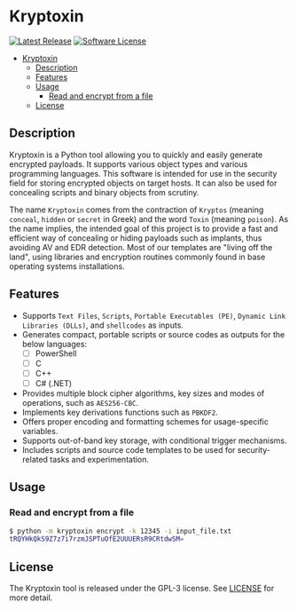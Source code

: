 # Kryptoxin

[![Latest Release](https://img.shields.io/github/release/e3prom/Kryptoxin.svg?style=for-the-badge)](https://github.com/e3prom/Kryptoxin/releases)
[![Software License](https://img.shields.io/badge/license-GPL-blue.svg?style=for-the-badge)](/LICENSE)

- [Kryptoxin](#kryptoxin)
  - [Description](#description)
  - [Features](#features)
  - [Usage](#usage)
    - [Read and encrypt from a file](#read-and-encrypt-from-a-file)
  - [License](#license)

## Description

Kryptoxin is a Python tool allowing you to quickly and easily generate encrypted payloads. It supports various object types and various programming languages. This software is intended for use in the security field for storing encrypted objects on target hosts. It can also be used for concealing scripts and binary objects from scrutiny.

The name `Kryptoxin` comes from the contraction of `Kryptos` (meaning `conceal`, `hidden` or `secret` in Greek) and the word `Toxin` (meaning `poison`). As the name implies, the intended goal of this project is to provide a fast and efficient way of concealing or hiding payloads such as implants, thus avoiding AV and EDR detection. Most of our templates are "living off the land", using libraries and encryption routines commonly found in base operating systems installations.

## Features

- Supports `Text Files`, `Scripts`, `Portable Executables (PE)`, `Dynamic Link Libraries (DLLs)`, and `shellcodes` as inputs.
- Generates compact, portable scripts or source codes as outputs for the below languages:
  - [ ] PowerShell
  - [ ] C
  - [ ] C++
  - [ ] C# (.NET)
- Provides multiple block cipher algorithms, key sizes and modes of operations, such as `AES256-CBC`.
- Implements key derivations functions such as `PBKDF2`.
- Offers proper encoding and formatting schemes for usage-specific variables.
- Supports out-of-band key storage, with conditional trigger mechanisms.
- Includes scripts and source code templates to be used for security-related tasks and experimentation.

## Usage

### Read and encrypt from a file

```sh
$ python -m kryptoxin encrypt -k 12345 -i input_file.txt
tRQYHkQkS9Z7z7i7rzmJSPTuOfE2UUUERsR9CRtdwSM=
```

## License

The Kryptoxin tool is released under the GPL-3 license. See [LICENSE](LICENSE) for more detail.
